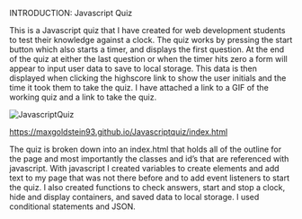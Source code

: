 INTRODUCTION: Javascript Quiz

This is a Javascript quiz that I have created for web development students to test their knowledge against a clock. The quiz works by pressing the start button which also starts a timer, and displays the first question. At the end of the quiz at either the last question or when the timer hits zero a form will appear to input user data to save to local storage. This data is then displayed when clicking the highscore link to show the user initials and the time it took them to take the quiz. I have attached a link to a GIF of the working quiz and a link to take the quiz.

![JavascriptQuiz](https://user-images.githubusercontent.com/69087369/92657831-77c27a80-f2c3-11ea-8fa9-5a278ad171a2.gif)

https://maxgoldstein93.github.io/Javascriptquiz/index.html

The quiz is broken down into an index.html that holds all of the outline for the page and most importantly the classes and id’s that are referenced with javascript. With javascript I created variables to create elements and add text to my page that was not there before and to add event listeners to start the quiz. I also created functions to check answers, start and stop a clock, hide and display containers, and saved data to local storage. I used conditional statements and JSON.
